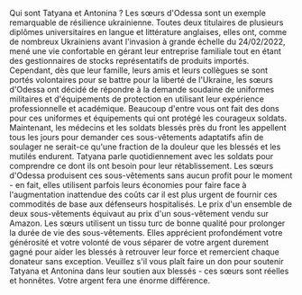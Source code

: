 Qui sont Tatyana et Antonina ? Les sœurs d'Odessa sont un exemple remarquable de résilience ukrainienne. Toutes deux titulaires de plusieurs diplômes universitaires en langue et littérature anglaises, elles ont, comme de nombreux Ukrainiens avant l'invasion à grande échelle du 24/02/2022, mené une vie confortable en gérant leur entreprise familiale tout en étant des gestionnaires de stocks représentatifs de produits importés. Cependant, dès que leur famille, leurs amis et leurs collègues se sont portés volontaires pour se battre pour la liberté de l'Ukraine, les sœurs d'Odessa ont décidé de répondre à la demande soudaine de uniformes militaires et d'équipements de protection en utilisant leur expérience professionnelle et académique. Beaucoup d'entre vous ont fait des dons pour ces uniformes et équipements qui ont protégé les courageux soldats. Maintenant, les médecins et les soldats blessés près du front les appellent tous les jours pour demander ces sous-vêtements adaptatifs afin de soulager ne serait-ce qu'une fraction de la douleur que les blessés et les mutilés endurent. Tatyana parle quotidiennement avec les soldats pour comprendre ce dont ils ont besoin pour leur rétablissement.
Les sœurs d'Odessa produisent ces sous-vêtements sans aucun profit pour le moment - en fait, elles utilisent parfois leurs économies pour faire face à l'augmentation inattendue des coûts car il est plus urgent de fournir ces commodités de base aux défenseurs hospitalisés. Le prix d'un ensemble de deux sous-vêtements équivaut au prix d'un sous-vêtement vendu sur Amazon. Les sœurs utilisent un tissu turc de bonne qualité pour prolonger la durée de vie des sous-vêtements.
Elles apprécient profondément votre générosité et votre volonté de vous séparer de votre argent durement gagné pour aider les blessés à retrouver leur force et remercient chaque donateur sans exception.
Veuillez s'il vous plaît faire un don pour soutenir Tatyana et Antonina dans leur soutien aux blessés - ces sœurs sont réelles et honnêtes. Votre argent fera une énorme différence.
